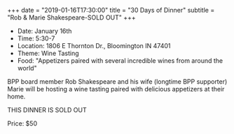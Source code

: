 +++
date = "2019-01-16T17:30:00"
title = "30 Days of Dinner"
subtitle = "Rob & Marie Shakespeare-SOLD OUT"
+++
* Date: January 16th
* Time: 5:30-7
* Location: 1806 E Thornton Dr., Bloomington IN 47401
* Theme: Wine Tasting
* Food: "Appetizers paired with several incredible wines from around the world"

BPP board member Rob Shakespeare and his wife (longtime BPP supporter) Marie will be hosting a wine tasting paired with delicious appetizers at their home.

THIS DINNER IS SOLD OUT

Price: $50
